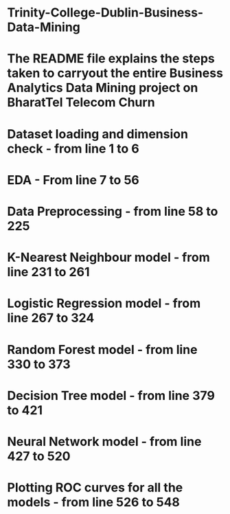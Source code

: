 # Trinity-College-Dublin-Business-Data-Mining

# The README file explains the steps taken to carryout the entire Business Analytics Data Mining project on BharatTel Telecom Churn

# Dataset loading and dimension check - from line 1 to 6
# EDA - From line 7 to 56
# Data Preprocessing - from line 58 to 225
# K-Nearest Neighbour model - from line 231 to 261
# Logistic Regression model - from line 267 to 324
# Random Forest model - from line 330 to 373
# Decision Tree model - from line 379 to 421
# Neural Network model - from line 427 to 520
# Plotting ROC curves for all the models - from line 526 to 548
